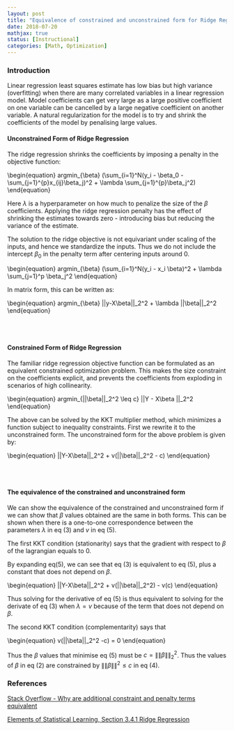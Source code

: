 ```yaml
---
layout: post
title: "Equivalence of constrained and unconstrained form for Ridge Regression"
date: 2018-07-20
mathjax: true
status: [Instructional]
categories: [Math, Optimization]
---
```


### Introduction

Linear regression least squares estimate has low bias but high variance (overfitting) when there are many correlated variables in a linear regression model. Model coefficients can get very large as a large positive coefficient on one variable can be cancelled by a large negative coefficient on another variable. A natural regularization for the model is to try and shrink the coefficients of the model by penalising large values.

#### Unconstrained Form of Ridge Regression
The ridge regression shrinks the coefficients by imposing a penalty in the objective function:

\begin{equation}
argmin_{\beta} (\sum_{i=1}^N(y_i - \beta_0 - \sum_{j=1}^{p}x_{ij}\beta_j)^2 + \lambda \sum_{j=1}^{p}\beta_j^2)
\end{equation}

Here $\lambda$ is a hyperparameter on how much to penalize the size of the $\beta$ coefficients. Applying the ridge regression penalty has the effect of shrinking the estimates towards zero - introducing bias but reducing the variance of the estimate.

The solution to the ridge objective is not equivariant under scaling of the inputs, and hence we standardize the inputs. Thus we do not include the intercept $\beta_0$ in the penalty term after centering inputs around 0. 

\begin{equation}
argmin_{\beta} (\sum_{i=1}^N(y_i - x_i \beta)^2 + \lambda \sum_{j=1}^p \beta_j^2
\end{equation}

In matrix form, this can be written as:

\begin{equation}
argmin_{\beta} \|\|y-X\beta\|\|_2^2 + \lambda \|\|\beta\|\|_2^2
\end{equation}

<br><br>
#### Constrained Form of Ridge Regression

The familiar ridge regression objective function can be formulated as an equivalent constrained optimization problem. This makes the size constraint on the coefficients explicit, and prevents the coefficients from exploding in scenarios of high collinearity.

\begin{equation}
argmin_{\|\|\beta\|\|_2^2 \leq c} \|\|Y - X\beta \|\|_2^2
\end{equation}

The above can be solved by the KKT multiplier method, which minimizes a function subject to inequality constraints. First we rewrite it to the unconstrained form. The unconstrained form for the above problem is given by:

\begin{equation}
\|\|Y-X\beta\|\|_2^2 + v(\|\|\beta\|\|_2^2 - c)
\end{equation}

<br><br>
#### The equivalence of the constrained and unconstrained form

We can show the equivalence of the constrained and unconstrained form if we can show that $\beta$ values obtained are the same in both forms. This can be shown when there is a one-to-one correspondence between the parameters $\lambda$ in eq (3) and $v$ in eq (5). 

The first KKT condition (stationarity) says that the gradient with respect to $\beta$ of the lagrangian equals to 0.

By expanding eq(5), we can see that eq (3) is equivalent to eq (5), plus a constant that does not depend on $\beta$. 

\begin{equation}
\|\|Y-X\beta\|\|_2^2 + v(\|\|\beta\|\|_2^2) - v(c)
\end{equation}

Thus solving for the derivative of eq (5) is thus equivalent to solving for the derivate of eq (3) when $\lambda = v$ because of the term that does not depend on $\beta$.

The second KKT condition (complementarity) says that 

\begin{equation}
v(\|\|\beta\|\|_2^2 -c) = 0
\end{equation}

Thus the $\beta$ values that minimise eq (5) must be $c=\|\|\beta\|\|_2^2$. Thus the values of $\beta$ in eq (2) are constrained by $\|\|\beta\|\|^2 \leq c$ in eq (4). 

### References
[Stack Overflow - Why are additional constraint and penalty terms equivalent](https://math.stackexchange.com/questions/335306/why-are-additional-constraint-and-penalty-term-equivalent-in-ridge-regression)

[Elements of Statistical Learning, Section 3.4.1 Ridge Regression](https://web.stanford.edu/~hastie/Papers/ESLII.pdf)

